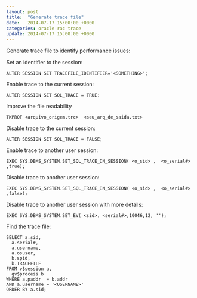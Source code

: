 ```yaml
---
layout: post
title:  "Generate trace file"
date:   2014-07-17 15:00:00 +0000
categories: oracle rac trace
update: 2014-07-17 15:00:00 +0000
---
```


Generate trace file to identify performance issues:  

Set an identifier to the session:

`ALTER SESSION SET TRACEFILE_IDENTIFIER='<SOMETHING>';`

Enable trace to the current session:

`ALTER SESSION SET SQL_TRACE = TRUE;`

Improve the file readability

`TKPROF <arquivo_origem.trc>  <seu_arq_de_saida.txt>`

Disable trace to the current session:

`ALTER SESSION SET SQL_TRACE = FALSE;`

Enable trace to another user session:

`EXEC SYS.DBMS_SYSTEM.SET_SQL_TRACE_IN_SESSION( <o_sid> ,  <o_serial#> ,true);`

Disable trace to another user session:

`EXEC SYS.DBMS_SYSTEM.SET_SQL_TRACE_IN_SESSION( <o_sid> ,  <o_serial#> ,false);`

Disable trace to another user session with more details:

`EXEC SYS.DBMS_SYSTEM.SET_EV( <sid>, <serial#>,10046,12, '');`

Find the trace file:

```
SELECT a.sid,
  a.serial#,
  a.username,
  a.osuser,
  b.spid,
  b.TRACEFILE
FROM v$session a,
  gv$process b
WHERE a.paddr  = b.addr
AND a.username = '<USERNAME>'
ORDER BY a.sid;
```
